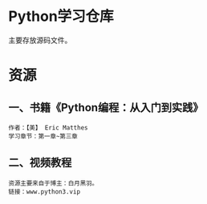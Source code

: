 # Python学习仓库
主要存放源码文件。

# 资源
## 一、书籍《Python编程：从入门到实践》
    作者：【美】 Eric Matthes
    学习章节：第一章~第三章

## 二、视频教程
    资源主要来自于博主：白月黑羽。
    链接：www.python3.vip
